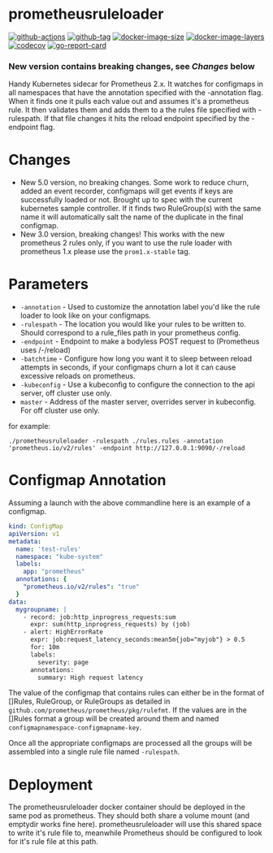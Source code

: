 # prometheusruleloader

[![github-actions](https://github.com/theohbrothers/prometheusruleloader/workflows/ci/badge.svg)](https://github.com/theohbrothers/prometheusruleloader/actions)
[![github-tag](https://img.shields.io/github/tag/theohbrothers/prometheusruleloader)](https://github.com/theohbrothers/prometheusruleloader/releases/)
[![docker-image-size](https://img.shields.io/microbadger/image-size/theohbrothers/prometheusruleloader/latest)](https://hub.docker.com/r/theohbrothers/prometheusruleloader)
[![docker-image-layers](https://img.shields.io/microbadger/layers/theohbrothers/prometheusruleloader/latest)](https://hub.docker.com/r/theohbrothers/prometheusruleloader)
[![codecov](https://codecov.io/gh/theohbrothers/prometheusruleloader/branch/master/graph/badge.svg)](https://codecov.io/gh/theohbrothers/prometheusruleloader)
[![go-report-card](https://goreportcard.com/badge/github.com/theohbrothers/prometheusruleloader)](https://goreportcard.com/report/github.com/theohbrothers/prometheusruleloader)

### New version contains breaking changes, see *Changes* below

Handy Kubernetes sidecar for Prometheus 2.x. It watches for configmaps in all namespaces that have the annotation specified with the -annotation flag. When it finds one it pulls each value out and assumes it's a prometheus rule. It then validates them and adds them to a the rules file specified with -rulespath. If that file changes it hits the reload endpoint specified by the -endpoint flag.

Changes
=======
* New 5.0 version, no breaking changes. Some work to reduce churn, added an event recorder, configmaps will get events if keys are successfully loaded or not. Brought up to spec with the current kubernetes sample controller. If it finds two RuleGroup(s) with the same name it will automatically salt the name of the duplicate in the final configmap.
* New 3.0 version, breaking changes! This works with the new prometheus 2 rules only, if you want to use the rule loader with prometheus 1.x please use the `prom1.x-stable` tag.

Parameters
==========

*  `-annotation` - Used to customize the annotation label you'd like the rule loader to look like on your configmaps.
*  `-rulespath` - The location you would like your rules to be written to. Should correspond to a rule_files path in your prometheus config.
*  `-endpoint` - Endpoint to make a bodyless POST request to (Prometheus uses /-/reload)
*  `-batchtime` - Configure how long you want it to sleep between reload attempts in seconds, if your configmaps churn a lot it can cause excessive reloads on prometheus.
*  `-kubeconfig` - Use a kubeconfig to configure the connection to the api server, off cluster use only.
*  `master` - Address of the master server, overrides server in kubeconfig. For off cluster use only.


for example:

`./prometheusruleloader -rulespath ./rules.rules -annotation 'prometheus.io/v2/rules' -endpoint http://127.0.0.1:9090/-/reload`

Configmap Annotation
====================
Assuming a launch with the above commandline here is an example of a configmap.

```yaml
kind: ConfigMap
apiVersion: v1
metadata:
  name: 'test-rules'
  namespace: "kube-system"
  labels:
    app: "prometheus"
  annotations: {
    "prometheus.io/v2/rules": "true"
  }
data:
  mygroupname: |
    - record: job:http_inprogress_requests:sum
      expr: sum(http_inprogress_requests) by (job)
    - alert: HighErrorRate
      expr: job:request_latency_seconds:mean5m{job="myjob"} > 0.5
      for: 10m
      labels:
        severity: page
      annotations:
        summary: High request latency
```

The value of the configmap that contains rules can either be in the format of []Rules, RuleGroup, or RuleGroups as detailed in `github.com/prometheus/prometheus/pkg/rulefmt`. If the values are in the []Rules format a group will be created around them and named `configmapnamespace-configmapname-key`.

Once all the appropriate configmaps are processed all the groups will be assembled into a single rule file named `-rulespath`.

Deployment
==========
The prometheusruleloader docker container should be deployed in the same pod as prometheus. They should both share a volume mount (and emptydir works fine here). prometheusruleloader will use this shared space to write it's rule file to, meanwhile Prometheus should be configured to look for it's rule file at this path.
